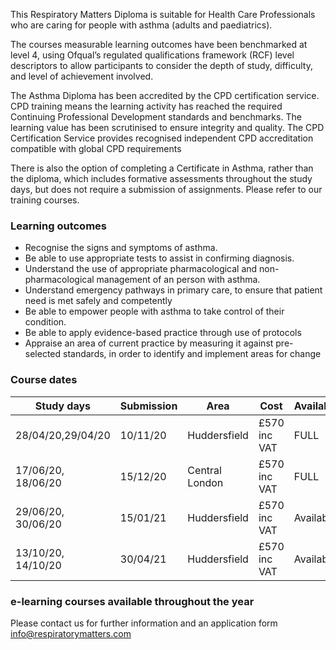 This Respiratory Matters Diploma is suitable for Health Care Professionals  who are caring for people with asthma (adults and paediatrics).

The courses measurable learning outcomes have been benchmarked at level 4, using Ofqual’s regulated qualifications framework (RCF) level descriptors to allow participants to consider the depth of study, difficulty, and level of achievement involved. 

The Asthma Diploma has been accredited by the CPD certification service. CPD training means the learning activity has reached the required Continuing Professional Development standards and benchmarks. The learning value has been scrutinised to ensure integrity and quality. The CPD Certification Service provides recognised independent CPD accreditation compatible with global CPD requirements

There is also the option of completing a Certificate in Asthma, rather than the diploma, which includes formative assessments throughout the study days, but does not require a submission of assignments. Please refer to our training courses.

### Learning outcomes

* Recognise the signs and symptoms of asthma.
* Be able to use appropriate tests to assist in confirming diagnosis.
* Understand the use of appropriate pharmacological and non-pharmacological management of an person with asthma.
* Understand emergency pathways in primary care, to ensure that patient need is met safely and competently
* Be able to empower people with asthma to take control of their condition.
* Be able to apply evidence-based practice through use of protocols
* Appraise an area of current practice by measuring it against pre-selected standards, in order to identify and implement areas   for change

### Course dates

|Study days            | Submission | Area           | Cost          |Availability |
---------------------- |------------|----------------|---------------|-------------
|28/04/20,29/04/20     | 10/11/20   | Huddersfield   | £570 inc VAT  |FULL         |
|17/06/20, 18/06/20    | 15/12/20   | Central London | £570 inc VAT  |FULL         |
|29/06/20, 30/06/20    | 15/01/21   | Huddersfield   | £570 inc VAT  |Available    |
|13/10/20, 14/10/20    | 30/04/21   | Huddersfield   | £570 inc VAT  |Available    |

### e-learning courses available throughout the year


Please contact us for further information and an application form info@respiratorymatters.com
